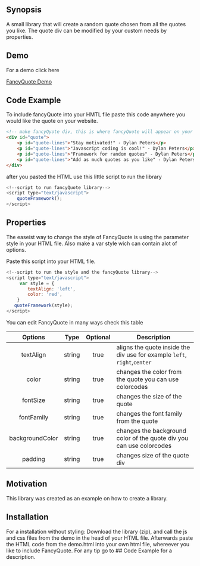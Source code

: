 ## Synopsis

A small library that will create a random quote chosen from all the quotes you like. The quote div can be modified by your custom needs by properties.

## Demo

For a demo click here 

 [FancyQuote Demo](http://i319755.iris.fhict.nl/fancyquote/demo/demo.html)
 
## Code Example

To include fancyQuote into your HMTL file paste this code anywhere you would like the quote on your website.

```HTML
<!-- make fancyQyote div, this is where fancyQuote will appear on your website -->
<div id="quote">
	<p id="quote-lines">"Stay motivated!" - Dylan Peters</p>
	<p id="quote-lines">"Javascript coding is cool!" - Dylan Peters</p>
	<p id="quote-lines">"Framework for random quotes" - Dylan Peters</p>
	<p id="quote-lines">"Add as much quotes as you like" - Dylan Peters</p>	
</div>
```

after you pasted the HTML use this little script to run the library
```Javascript
<!--script to run fancyQuote library-->
<script type="text/javascript">
    quoteFramework();
</script>
```

## Properties

The easeist way to change the style of FancyQuote is using the parameter style in your HTML file. Also make a var style wich can contain alot of options.

Paste this script into your HTML file.
```Javascript
<!--script to run the style and the fancyQuote library-->
<script type="text/javascript">
     var style = {
		textAlign: 'left',
		color: 'red',
	}
   quoteFramework(style);
</script>
```
You can edit FancyQuote in many ways check this table

| Options        | Type        | Optional   | Description                                                |
|:--------------:|:-------------:|:--------:| ---------------------------------------------------------- |
| textAlign      | string        | true     | aligns the quote inside the div use for example `left`, `right`,`center`    |
| color          | string        | true     | changes the color from the quote you can use colorcodes |
| fontSize       | string        | true     | changes the size of the quote |
| fontFamily     | string        | true     | changes the font family  from the quote  |
| backgroundColor| string        | true     | changes the background color of the quote div you can use colorcodes  |
| padding        | string        | true     | changes size of the quote div |


## Motivation

This library was created as an example on how to create a library.

## Installation

For a installation without styling:
Download the library (zip), and call the js and css files from the demo in the head of your HTML file.
Afterwards paste the HTML code from the demo.html into your own html file, whereever you like to include FancyQuote.
For any tip go to ## Code Example for a description. 


